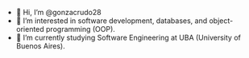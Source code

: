 - 👋 Hi, I’m @gonzacrudo28
- 👀 I’m interested in software development, databases, and object-oriented programming (OOP).
- 🌱 I’m currently studying Software Engineering at UBA (University of Buenos Aires).

<!---
gonzacrudo28/gonzacrudo28 is a ✨ special ✨ repository because its `README.md` (this file) appears on your GitHub profile.
You can click the Preview link to take a look at your changes.
--->
